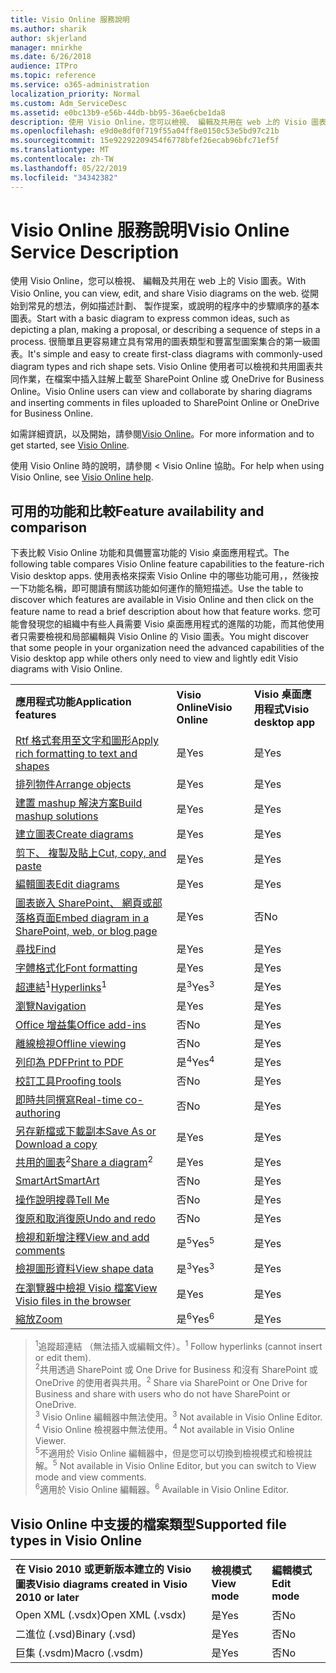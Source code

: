 ```yaml
---
title: Visio Online 服務說明
ms.author: sharik
author: skjerland
manager: mnirkhe
ms.date: 6/26/2018
audience: ITPro
ms.topic: reference
ms.service: o365-administration
localization_priority: Normal
ms.custom: Adm_ServiceDesc
ms.assetid: e0bc13b9-e56b-44db-bb95-36ae6cbe1da8
description: 使用 Visio Online，您可以檢視、 編輯及共用在 web 上的 Visio 圖表。 從開始到常見的想法，例如描述計劃、 製作提案，或說明的程序中的步驟順序的基本圖表。 很簡單且更容易建立具有常用的圖表類型和豐富型圖案集合的第一級圖表。 Visio Online 使用者可以檢視和共用圖表共同作業，在檔案中插入註解上載至 SharePoint Online 或 OneDrive for Business Online。
ms.openlocfilehash: e9d0e8df0f719f55a04ff8e0150c53e5bd97c21b
ms.sourcegitcommit: 15e92292209454f6778bfef26ecab96bfc71ef5f
ms.translationtype: MT
ms.contentlocale: zh-TW
ms.lasthandoff: 05/22/2019
ms.locfileid: "34342382"
---
```

# <a name="visio-online-service-description"></a><span data-ttu-id="e90c5-106">Visio Online 服務說明</span><span class="sxs-lookup"><span data-stu-id="e90c5-106">Visio Online Service Description</span></span>

<span data-ttu-id="e90c5-107">使用 Visio Online，您可以檢視、 編輯及共用在 web 上的 Visio 圖表。</span><span class="sxs-lookup"><span data-stu-id="e90c5-107">With Visio Online, you can view, edit, and share Visio diagrams on the web.</span></span> <span data-ttu-id="e90c5-108">從開始到常見的想法，例如描述計劃、 製作提案，或說明的程序中的步驟順序的基本圖表。</span><span class="sxs-lookup"><span data-stu-id="e90c5-108">Start with a basic diagram to express common ideas, such as depicting a plan, making a proposal, or describing a sequence of steps in a process.</span></span> <span data-ttu-id="e90c5-109">很簡單且更容易建立具有常用的圖表類型和豐富型圖案集合的第一級圖表。</span><span class="sxs-lookup"><span data-stu-id="e90c5-109">It's simple and easy to create first-class diagrams with commonly-used diagram types and rich shape sets.</span></span> <span data-ttu-id="e90c5-110">Visio Online 使用者可以檢視和共用圖表共同作業，在檔案中插入註解上載至 SharePoint Online 或 OneDrive for Business Online。</span><span class="sxs-lookup"><span data-stu-id="e90c5-110">Visio Online users can view and collaborate by sharing diagrams and inserting comments in files uploaded to SharePoint Online or OneDrive for Business Online.</span></span>
  
<span data-ttu-id="e90c5-111">如需詳細資訊，以及開始，請參閱[Visio Online](https://products.office.com/en-US/visio/visio-online)。</span><span class="sxs-lookup"><span data-stu-id="e90c5-111">For more information and to get started, see [Visio Online](https://products.office.com/en-US/visio/visio-online).</span></span>
  
<span data-ttu-id="e90c5-112">使用 Visio Online 時的說明，請參閱 < <b0>Visio Online 協助</b0>。</span><span class="sxs-lookup"><span data-stu-id="e90c5-112">For help when using Visio Online, see [Visio Online help](https://go.microsoft.com/fwlink/?linkid=855982).</span></span>
  
## <a name="feature-availability-and-comparison"></a><span data-ttu-id="e90c5-113">可用的功能和比較</span><span class="sxs-lookup"><span data-stu-id="e90c5-113">Feature availability and comparison</span></span>

<span data-ttu-id="e90c5-114">下表比較 Visio Online 功能和具備豐富功能的 Visio 桌面應用程式。</span><span class="sxs-lookup"><span data-stu-id="e90c5-114">The following table compares Visio Online feature capabilities to the feature-rich Visio desktop apps.</span></span> <span data-ttu-id="e90c5-115">使用表格來探索 Visio Online 中的哪些功能可用，，然後按一下功能名稱，即可閱讀有關該功能如何運作的簡短描述。</span><span class="sxs-lookup"><span data-stu-id="e90c5-115">Use the table to discover which features are available in Visio Online and then click on the feature name to read a brief description about how that feature works.</span></span> <span data-ttu-id="e90c5-116">您可能會發現您的組織中有些人員需要 Visio 桌面應用程式的進階的功能，而其他使用者只需要檢視和局部編輯與 Visio Online 的 Visio 圖表。</span><span class="sxs-lookup"><span data-stu-id="e90c5-116">You might discover that some people in your organization need the advanced capabilities of the Visio desktop app while others only need to view and lightly edit Visio diagrams with Visio Online.</span></span> 
  
||||
|:-----|:-----|:-----|
|<span data-ttu-id="e90c5-117">**應用程式功能**</span><span class="sxs-lookup"><span data-stu-id="e90c5-117">**Application features**</span></span> <br/> |<span data-ttu-id="e90c5-118">**Visio Online**</span><span class="sxs-lookup"><span data-stu-id="e90c5-118">**Visio Online**</span></span> <br/> |<span data-ttu-id="e90c5-119">**Visio 桌面應用程式**</span><span class="sxs-lookup"><span data-stu-id="e90c5-119">**Visio desktop app**</span></span> <br/> |
|[<span data-ttu-id="e90c5-120">Rtf 格式套用至文字和圖形</span><span class="sxs-lookup"><span data-stu-id="e90c5-120">Apply rich formatting to text and shapes</span></span>](visio-online.md#BM_1) <br/> |<span data-ttu-id="e90c5-121">是</span><span class="sxs-lookup"><span data-stu-id="e90c5-121">Yes</span></span>  <br/> |<span data-ttu-id="e90c5-122">是</span><span class="sxs-lookup"><span data-stu-id="e90c5-122">Yes</span></span>  <br/> |
|[<span data-ttu-id="e90c5-123">排列物件</span><span class="sxs-lookup"><span data-stu-id="e90c5-123">Arrange objects</span></span>](visio-online.md#BM_2) <br/> |<span data-ttu-id="e90c5-124">是</span><span class="sxs-lookup"><span data-stu-id="e90c5-124">Yes</span></span>  <br/> |<span data-ttu-id="e90c5-125">是</span><span class="sxs-lookup"><span data-stu-id="e90c5-125">Yes</span></span>  <br/> |
|[<span data-ttu-id="e90c5-126">建置 mashup 解決方案</span><span class="sxs-lookup"><span data-stu-id="e90c5-126">Build mashup solutions</span></span>](visio-online.md#BM_3) <br/> |<span data-ttu-id="e90c5-127">是</span><span class="sxs-lookup"><span data-stu-id="e90c5-127">Yes</span></span>  <br/> |<span data-ttu-id="e90c5-128">是</span><span class="sxs-lookup"><span data-stu-id="e90c5-128">Yes</span></span>  <br/> |
|[<span data-ttu-id="e90c5-129">建立圖表</span><span class="sxs-lookup"><span data-stu-id="e90c5-129">Create diagrams</span></span>](visio-online.md#BM_4) <br/> |<span data-ttu-id="e90c5-130">是</span><span class="sxs-lookup"><span data-stu-id="e90c5-130">Yes</span></span>  <br/> |<span data-ttu-id="e90c5-131">是</span><span class="sxs-lookup"><span data-stu-id="e90c5-131">Yes</span></span>  <br/> |
|[<span data-ttu-id="e90c5-132">剪下、 複製及貼上</span><span class="sxs-lookup"><span data-stu-id="e90c5-132">Cut, copy, and paste</span></span>](visio-online.md#BM_5) <br/> |<span data-ttu-id="e90c5-133">是</span><span class="sxs-lookup"><span data-stu-id="e90c5-133">Yes</span></span>  <br/> |<span data-ttu-id="e90c5-134">是</span><span class="sxs-lookup"><span data-stu-id="e90c5-134">Yes</span></span>  <br/> |
|[<span data-ttu-id="e90c5-135">編輯圖表</span><span class="sxs-lookup"><span data-stu-id="e90c5-135">Edit diagrams</span></span>](visio-online.md#BM_6) <br/> |<span data-ttu-id="e90c5-136">是</span><span class="sxs-lookup"><span data-stu-id="e90c5-136">Yes</span></span>  <br/> |<span data-ttu-id="e90c5-137">是</span><span class="sxs-lookup"><span data-stu-id="e90c5-137">Yes</span></span>  <br/> |
|[<span data-ttu-id="e90c5-138">圖表嵌入 SharePoint、 網頁或部落格頁面</span><span class="sxs-lookup"><span data-stu-id="e90c5-138">Embed diagram in a SharePoint, web, or blog page</span></span>](visio-online.md#BM_7) <br/> |<span data-ttu-id="e90c5-139">是</span><span class="sxs-lookup"><span data-stu-id="e90c5-139">Yes</span></span>  <br/> |<span data-ttu-id="e90c5-140">否</span><span class="sxs-lookup"><span data-stu-id="e90c5-140">No</span></span>  <br/> |
|[<span data-ttu-id="e90c5-141">尋找</span><span class="sxs-lookup"><span data-stu-id="e90c5-141">Find</span></span>](visio-online.md#BM_8) <br/> |<span data-ttu-id="e90c5-142">是</span><span class="sxs-lookup"><span data-stu-id="e90c5-142">Yes</span></span>  <br/> |<span data-ttu-id="e90c5-143">是</span><span class="sxs-lookup"><span data-stu-id="e90c5-143">Yes</span></span>  <br/> |
|[<span data-ttu-id="e90c5-144">字體格式化</span><span class="sxs-lookup"><span data-stu-id="e90c5-144">Font formatting</span></span>](visio-online.md#BM_9) <br/> |<span data-ttu-id="e90c5-145">是</span><span class="sxs-lookup"><span data-stu-id="e90c5-145">Yes</span></span>  <br/> |<span data-ttu-id="e90c5-146">是</span><span class="sxs-lookup"><span data-stu-id="e90c5-146">Yes</span></span>  <br/> |
|<span data-ttu-id="e90c5-147">[超連結](visio-online.md#BM_10)<sup>1</sup></span><span class="sxs-lookup"><span data-stu-id="e90c5-147">[Hyperlinks](visio-online.md#BM_10)<sup>1</sup></span></span> <br/> |<span data-ttu-id="e90c5-148">是<sup>3</sup></span><span class="sxs-lookup"><span data-stu-id="e90c5-148">Yes<sup>3</sup></span></span> <br/> |<span data-ttu-id="e90c5-149">是</span><span class="sxs-lookup"><span data-stu-id="e90c5-149">Yes</span></span>  <br/> |
|[<span data-ttu-id="e90c5-150">瀏覽</span><span class="sxs-lookup"><span data-stu-id="e90c5-150">Navigation</span></span>](visio-online.md#BM_11) <br/> |<span data-ttu-id="e90c5-151">是</span><span class="sxs-lookup"><span data-stu-id="e90c5-151">Yes</span></span>  <br/> |<span data-ttu-id="e90c5-152">是</span><span class="sxs-lookup"><span data-stu-id="e90c5-152">Yes</span></span>  <br/> |
|[<span data-ttu-id="e90c5-153">Office 增益集</span><span class="sxs-lookup"><span data-stu-id="e90c5-153">Office add-ins</span></span>](visio-online.md#BM_12) <br/> |<span data-ttu-id="e90c5-154">否</span><span class="sxs-lookup"><span data-stu-id="e90c5-154">No</span></span>  <br/> |<span data-ttu-id="e90c5-155">是</span><span class="sxs-lookup"><span data-stu-id="e90c5-155">Yes</span></span>  <br/> |
|[<span data-ttu-id="e90c5-156">離線檢視</span><span class="sxs-lookup"><span data-stu-id="e90c5-156">Offline viewing</span></span>](visio-online.md#BM_13) <br/> |<span data-ttu-id="e90c5-157">否</span><span class="sxs-lookup"><span data-stu-id="e90c5-157">No</span></span>  <br/> |<span data-ttu-id="e90c5-158">是</span><span class="sxs-lookup"><span data-stu-id="e90c5-158">Yes</span></span>  <br/> |
|[<span data-ttu-id="e90c5-159">列印為 PDF</span><span class="sxs-lookup"><span data-stu-id="e90c5-159">Print to PDF </span></span>](visio-online.md#BM_14) <br/> |<span data-ttu-id="e90c5-160">是<sup>4</sup></span><span class="sxs-lookup"><span data-stu-id="e90c5-160">Yes<sup>4</sup></span></span> <br/> |<span data-ttu-id="e90c5-161">是</span><span class="sxs-lookup"><span data-stu-id="e90c5-161">Yes</span></span>  <br/> |
|[<span data-ttu-id="e90c5-162">校訂工具</span><span class="sxs-lookup"><span data-stu-id="e90c5-162">Proofing tools</span></span>](visio-online.md#BM_15) <br/> |<span data-ttu-id="e90c5-163">否</span><span class="sxs-lookup"><span data-stu-id="e90c5-163">No</span></span>  <br/> |<span data-ttu-id="e90c5-164">是</span><span class="sxs-lookup"><span data-stu-id="e90c5-164">Yes</span></span>  <br/> |
|[<span data-ttu-id="e90c5-165">即時共同撰寫</span><span class="sxs-lookup"><span data-stu-id="e90c5-165">Real-time co-authoring</span></span>](visio-online.md#BM_16) <br/> |<span data-ttu-id="e90c5-166">否</span><span class="sxs-lookup"><span data-stu-id="e90c5-166">No</span></span>  <br/> |<span data-ttu-id="e90c5-167">是</span><span class="sxs-lookup"><span data-stu-id="e90c5-167">Yes</span></span>  <br/> |
|[<span data-ttu-id="e90c5-168">另存新檔或下載副本</span><span class="sxs-lookup"><span data-stu-id="e90c5-168">Save As or Download a copy</span></span>](visio-online.md#BM_17) <br/> |<span data-ttu-id="e90c5-169">是</span><span class="sxs-lookup"><span data-stu-id="e90c5-169">Yes</span></span>  <br/> |<span data-ttu-id="e90c5-170">是</span><span class="sxs-lookup"><span data-stu-id="e90c5-170">Yes</span></span>  <br/> |
|<span data-ttu-id="e90c5-171">[共用的圖表](visio-online.md#BM_18)<sup>2</sup></span><span class="sxs-lookup"><span data-stu-id="e90c5-171">[Share a diagram](visio-online.md#BM_18)<sup>2</sup></span></span> <br/> |<span data-ttu-id="e90c5-172">是</span><span class="sxs-lookup"><span data-stu-id="e90c5-172">Yes</span></span>  <br/> |<span data-ttu-id="e90c5-173">是</span><span class="sxs-lookup"><span data-stu-id="e90c5-173">Yes</span></span>  <br/> |
|[<span data-ttu-id="e90c5-174">SmartArt</span><span class="sxs-lookup"><span data-stu-id="e90c5-174">SmartArt</span></span>](visio-online.md#BM_19) <br/> |<span data-ttu-id="e90c5-175">否</span><span class="sxs-lookup"><span data-stu-id="e90c5-175">No</span></span>  <br/> |<span data-ttu-id="e90c5-176">是</span><span class="sxs-lookup"><span data-stu-id="e90c5-176">Yes</span></span>  <br/> |
|[<span data-ttu-id="e90c5-177">操作說明搜尋</span><span class="sxs-lookup"><span data-stu-id="e90c5-177">Tell Me</span></span>](visio-online.md#BM_20) <br/> |<span data-ttu-id="e90c5-178">否</span><span class="sxs-lookup"><span data-stu-id="e90c5-178">No</span></span>  <br/> |<span data-ttu-id="e90c5-179">是</span><span class="sxs-lookup"><span data-stu-id="e90c5-179">Yes</span></span>  <br/> |
|[<span data-ttu-id="e90c5-180">復原和取消復原</span><span class="sxs-lookup"><span data-stu-id="e90c5-180">Undo and redo</span></span>](visio-online.md#BM_21) <br/> |<span data-ttu-id="e90c5-181">否</span><span class="sxs-lookup"><span data-stu-id="e90c5-181">No</span></span>  <br/> |<span data-ttu-id="e90c5-182">是</span><span class="sxs-lookup"><span data-stu-id="e90c5-182">Yes</span></span>  <br/> |
|[<span data-ttu-id="e90c5-183">檢視和新增注釋</span><span class="sxs-lookup"><span data-stu-id="e90c5-183">View and add comments</span></span>](visio-online.md#BM_22) <br/> |<span data-ttu-id="e90c5-184">是<sup>5</sup></span><span class="sxs-lookup"><span data-stu-id="e90c5-184">Yes<sup>5</sup></span></span> <br/> |<span data-ttu-id="e90c5-185">是</span><span class="sxs-lookup"><span data-stu-id="e90c5-185">Yes</span></span>  <br/> |
|[<span data-ttu-id="e90c5-186">檢視圖形資料</span><span class="sxs-lookup"><span data-stu-id="e90c5-186">View shape data</span></span>](visio-online.md#BM_23) <br/> |<span data-ttu-id="e90c5-187">是<sup>3</sup></span><span class="sxs-lookup"><span data-stu-id="e90c5-187">Yes<sup>3</sup></span></span> <br/> |<span data-ttu-id="e90c5-188">是</span><span class="sxs-lookup"><span data-stu-id="e90c5-188">Yes</span></span>  <br/> |
|[<span data-ttu-id="e90c5-189">在瀏覽器中檢視 Visio 檔案</span><span class="sxs-lookup"><span data-stu-id="e90c5-189">View Visio files in the browser</span></span>](visio-online.md#BM_24) <br/> |<span data-ttu-id="e90c5-190">是</span><span class="sxs-lookup"><span data-stu-id="e90c5-190">Yes</span></span>  <br/> |<span data-ttu-id="e90c5-191">是</span><span class="sxs-lookup"><span data-stu-id="e90c5-191">Yes</span></span>  <br/> |
|[<span data-ttu-id="e90c5-192">縮放</span><span class="sxs-lookup"><span data-stu-id="e90c5-192">Zoom</span></span>](visio-online.md#BM_25) <br/> |<span data-ttu-id="e90c5-193">是<sup>6</sup></span><span class="sxs-lookup"><span data-stu-id="e90c5-193">Yes<sup>6</sup></span></span> <br/> |<span data-ttu-id="e90c5-194">是</span><span class="sxs-lookup"><span data-stu-id="e90c5-194">Yes</span></span>  <br/> |
   
> <span data-ttu-id="e90c5-195"><sup>1</sup>追蹤超連結 （無法插入或編輯文件）。</span><span class="sxs-lookup"><span data-stu-id="e90c5-195"><sup>1</sup> Follow hyperlinks (cannot insert or edit them).</span></span> 
<br/><span data-ttu-id="e90c5-196"><sup>2</sup>共用透過 SharePoint 或 One Drive for Business 和沒有 SharePoint 或 OneDrive 的使用者與共用。</span><span class="sxs-lookup"><span data-stu-id="e90c5-196"><sup>2</sup> Share via SharePoint or One Drive for Business and share with users who do not have SharePoint or OneDrive.</span></span> 
<br/> <span data-ttu-id="e90c5-197"><sup>3</sup> Visio Online 編輯器中無法使用。</span><span class="sxs-lookup"><span data-stu-id="e90c5-197"><sup>3</sup> Not available in Visio Online Editor.</span></span>
<br/><span data-ttu-id="e90c5-198"><sup>4</sup> Visio Online 檢視器中無法使用。</span><span class="sxs-lookup"><span data-stu-id="e90c5-198"><sup>4</sup> Not available in Visio Online Viewer.</span></span> 
<br/><span data-ttu-id="e90c5-199"><sup>5</sup>不適用於 Visio Online 編輯器中，但是您可以切換到檢視模式和檢視註解。</span><span class="sxs-lookup"><span data-stu-id="e90c5-199"><sup>5</sup> Not available in Visio Online Editor, but you can switch to View mode and view comments.</span></span> 
<br/><span data-ttu-id="e90c5-200"><sup>6</sup>適用於 Visio Online 編輯器。</span><span class="sxs-lookup"><span data-stu-id="e90c5-200"><sup>6</sup> Available in Visio Online Editor.</span></span> 
  
## <a name="supported-file-types-in-visio-online"></a><span data-ttu-id="e90c5-201">Visio Online 中支援的檔案類型</span><span class="sxs-lookup"><span data-stu-id="e90c5-201">Supported file types in Visio Online</span></span>

||||
|:-----|:-----|:-----|
|<span data-ttu-id="e90c5-202">**在 Visio 2010 或更新版本建立的 Visio 圖表**</span><span class="sxs-lookup"><span data-stu-id="e90c5-202">**Visio diagrams created in Visio 2010 or later**</span></span> <br/> |<span data-ttu-id="e90c5-203">**檢視模式**</span><span class="sxs-lookup"><span data-stu-id="e90c5-203">**View mode**</span></span> <br/> |<span data-ttu-id="e90c5-204">**編輯模式**</span><span class="sxs-lookup"><span data-stu-id="e90c5-204">**Edit mode**</span></span> <br/> |
|<span data-ttu-id="e90c5-205">Open XML (.vsdx)</span><span class="sxs-lookup"><span data-stu-id="e90c5-205">Open XML (.vsdx)</span></span>  <br/> |<span data-ttu-id="e90c5-206">是</span><span class="sxs-lookup"><span data-stu-id="e90c5-206">Yes</span></span>  <br/> |<span data-ttu-id="e90c5-207">否</span><span class="sxs-lookup"><span data-stu-id="e90c5-207">No</span></span>  <br/> |
|<span data-ttu-id="e90c5-208">二進位 (.vsd)</span><span class="sxs-lookup"><span data-stu-id="e90c5-208">Binary (.vsd)</span></span>  <br/> |<span data-ttu-id="e90c5-209">是</span><span class="sxs-lookup"><span data-stu-id="e90c5-209">Yes</span></span>  <br/> |<span data-ttu-id="e90c5-210">否</span><span class="sxs-lookup"><span data-stu-id="e90c5-210">No</span></span>  <br/> |
|<span data-ttu-id="e90c5-211">巨集 (.vsdm)</span><span class="sxs-lookup"><span data-stu-id="e90c5-211">Macro (.vsdm)</span></span>  <br/> |<span data-ttu-id="e90c5-212">是</span><span class="sxs-lookup"><span data-stu-id="e90c5-212">Yes</span></span>  <br/> |<span data-ttu-id="e90c5-213">否</span><span class="sxs-lookup"><span data-stu-id="e90c5-213">No</span></span>  <br/> |
   

